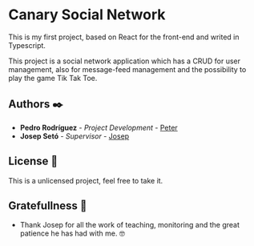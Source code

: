 # Canary Social Network

This is my first project, based on React for the front-end and writed in Typescript.

This project is a social network application which has a CRUD for user management, also for message-feed management and the possibility to play the game Tik Tak Toe.

## Authors ✒️

-   **Pedro Rodríguez** - _Project Development_ - [Peter](https://github.com/peterkebaro)
-   **Josep Setó** - _Supervisor_ - [Josep](https://github.com/jseto)

## License 📄

This is a unlicensed project, feel free to take it.

## Gratefullness 🎁

-   Thank Josep for all the work of teaching, monitoring and the great patience he has had with me. 🤓
